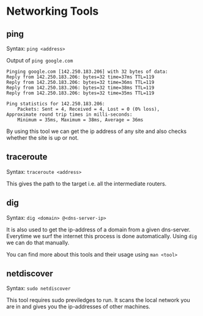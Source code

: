 # Networking Tools

## ping

Syntax: `ping <address>`

Output of `ping google.com`
```
Pinging google.com [142.250.183.206] with 32 bytes of data:
Reply from 142.250.183.206: bytes=32 time=37ms TTL=119
Reply from 142.250.183.206: bytes=32 time=36ms TTL=119
Reply from 142.250.183.206: bytes=32 time=38ms TTL=119
Reply from 142.250.183.206: bytes=32 time=35ms TTL=119

Ping statistics for 142.250.183.206:
    Packets: Sent = 4, Received = 4, Lost = 0 (0% loss),
Approximate round trip times in milli-seconds:
    Minimum = 35ms, Maximum = 38ms, Average = 36ms
```
By using this tool we can get the ip address of any site and also checks whether the site is up or not.

## traceroute

Syntax: `traceroute <address>`

This gives the path to the target i.e. all the intermediate routers.

## dig

Syntax: `dig <domain> @<dns-server-ip>`

It is also used to get the ip-address of a domain from a given dns-server. Everytime we surf the internet this process is done automatically. Using `dig` we can do that manually.


You can find more about this tools and their usage using `man <tool>`

## netdiscover

Syntax: `sudo netdiscover`

This tool requires sudo previledges to run. It scans the local network you are in and gives you the ip-addresses of other machines.
